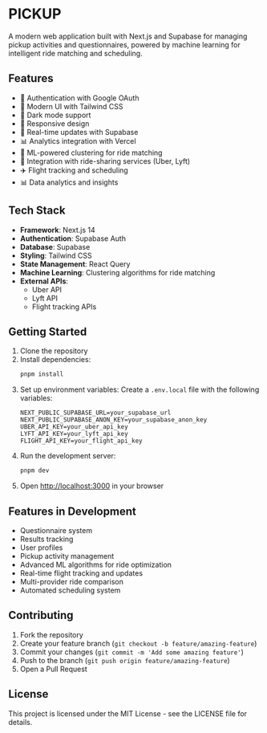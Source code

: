 # PICKUP

A modern web application built with Next.js and Supabase for managing pickup activities and questionnaires, powered by machine learning for intelligent ride matching and scheduling.

## Features

- 🔐 Authentication with Google OAuth
- 🎨 Modern UI with Tailwind CSS
- 🌙 Dark mode support
- 📱 Responsive design
- 🔄 Real-time updates with Supabase
- 📊 Analytics integration with Vercel
- 🤖 ML-powered clustering for ride matching
- 🚗 Integration with ride-sharing services (Uber, Lyft)
- ✈️ Flight tracking and scheduling
- 📊 Data analytics and insights

## Tech Stack

- **Framework**: Next.js 14
- **Authentication**: Supabase Auth
- **Database**: Supabase
- **Styling**: Tailwind CSS
- **State Management**: React Query
- **Machine Learning**: Clustering algorithms for ride matching
- **External APIs**: 
  - Uber API
  - Lyft API
  - Flight tracking APIs

## Getting Started

1. Clone the repository
2. Install dependencies:
   ```bash
   pnpm install
   ```
3. Set up environment variables:
   Create a `.env.local` file with the following variables:
   ```
   NEXT_PUBLIC_SUPABASE_URL=your_supabase_url
   NEXT_PUBLIC_SUPABASE_ANON_KEY=your_supabase_anon_key
   UBER_API_KEY=your_uber_api_key
   LYFT_API_KEY=your_lyft_api_key
   FLIGHT_API_KEY=your_flight_api_key
   ```
4. Run the development server:
   ```bash
   pnpm dev
   ```
5. Open [http://localhost:3000](http://localhost:3000) in your browser


## Features in Development

- Questionnaire system
- Results tracking
- User profiles
- Pickup activity management
- Advanced ML algorithms for ride optimization
- Real-time flight tracking and updates
- Multi-provider ride comparison
- Automated scheduling system

## Contributing

1. Fork the repository
2. Create your feature branch (`git checkout -b feature/amazing-feature`)
3. Commit your changes (`git commit -m 'Add some amazing feature'`)
4. Push to the branch (`git push origin feature/amazing-feature`)
5. Open a Pull Request

## License

This project is licensed under the MIT License - see the LICENSE file for details.
